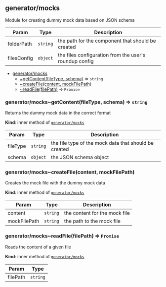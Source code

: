 <a name="module_generator/mocks"></a>

## generator/mocks
Module for creating dummy mock data based on JSON schema


| Param | Type | Description |
| --- | --- | --- |
| folderPath | <code>string</code> | the path for the component that should be created |
| filesConfig | <code>object</code> | the files configuration from the user's roundup config |


* [generator/mocks](#module_generator/mocks)
    * [~getContent(fileType, schema)](#module_generator/mocks..getContent) ⇒ <code>string</code>
    * [~createFile(content, mockFilePath)](#module_generator/mocks..createFile)
    * [~readFile(filePath)](#module_generator/mocks..readFile) ⇒ <code>Promise</code>

<a name="module_generator/mocks..getContent"></a>

### generator/mocks~getContent(fileType, schema) ⇒ <code>string</code>
Returns the dummy mock data in the correct format

**Kind**: inner method of [<code>generator/mocks</code>](#module_generator/mocks)  

| Param | Type | Description |
| --- | --- | --- |
| fileType | <code>string</code> | the file type of the mock data that should be created |
| schema | <code>object</code> | the JSON schema object |

<a name="module_generator/mocks..createFile"></a>

### generator/mocks~createFile(content, mockFilePath)
Creates the mock file with the dummy mock data

**Kind**: inner method of [<code>generator/mocks</code>](#module_generator/mocks)  

| Param | Type | Description |
| --- | --- | --- |
| content | <code>string</code> | the content for the mock file |
| mockFilePath | <code>string</code> | the path to the mock file |

<a name="module_generator/mocks..readFile"></a>

### generator/mocks~readFile(filePath) ⇒ <code>Promise</code>
Reads the content of a given file

**Kind**: inner method of [<code>generator/mocks</code>](#module_generator/mocks)  

| Param | Type |
| --- | --- |
| filePath | <code>string</code> | 

